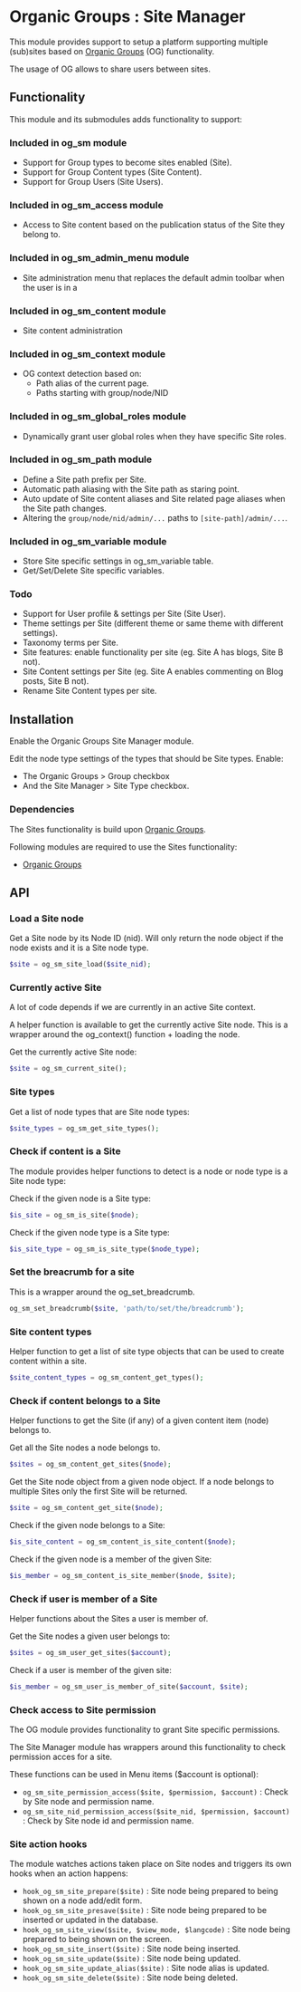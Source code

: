 # Organic Groups : Site Manager
This module provides support to setup a platform supporting multiple (sub)sites
based on [Organic Groups][link-og] (OG) functionality.

The usage of OG allows to share users between sites.



## Functionality
This module and its submodules adds functionality to support:

### Included in og_sm module
* Support for Group types to become sites enabled (Site).
* Support for Group Content types (Site Content).
* Support for Group Users (Site Users).

### Included in og_sm_access module
* Access to Site content based on the publication status of the Site they
  belong to.

### Included in og_sm_admin_menu module
* Site administration menu that replaces the default admin toolbar when the user
  is in a

### Included in og_sm_content module
* Site content administration

### Included in og_sm_context module
* OG context detection based on:
  - Path alias of the current page.
  - Paths starting with group/node/NID

### Included in og_sm_global_roles module
* Dynamically grant user global roles when they have specific Site roles.

### Included in og_sm_path module
* Define a Site path prefix per Site.
* Automatic path aliasing with the Site path as staring point.
* Auto update of Site content aliases and Site related page aliases when the
  Site path changes.
* Altering the `group/node/nid/admin/...` paths to `[site-path]/admin/...`.

### Included in og_sm_variable module
* Store Site specific settings in og_sm_variable table.
* Get/Set/Delete Site specific variables.


### Todo
* Support for User profile & settings per Site (Site User).
* Theme settings per Site (different theme or same theme with different
  settings).
* Taxonomy terms per Site.
* Site features: enable functionality per site (eg. Site A has blogs, Site B
  not).
* Site Content settings per Site (eg. Site A enables commenting on Blog posts,
  Site B not).
* Rename Site Content types per site.



## Installation
Enable the Organic Groups Site Manager module.

Edit the node type settings of the types that should be Site types.
Enable:
* The Organic Groups > Group checkbox
* And the Site Manager > Site Type checkbox.


### Dependencies
The Sites functionality is build upon [Organic Groups][link-og].

Following modules are required to use the Sites functionality:

* [Organic Groups][link-og]



## API

### Load a Site node
Get a Site node by its Node ID (nid). Will only return the node object if the
node exists and it is a Site node type.
```php
$site = og_sm_site_load($site_nid);
```

### Currently active Site
A lot of code depends if we are currently in an active Site context.

A helper function is available to get the currently active Site node.
This is a wrapper around the og_context() function + loading the node.

Get the currently active Site node:
```php
$site = og_sm_current_site();
```

### Site types
Get a list of node types that are Site node types:
```php
$site_types = og_sm_get_site_types();
```

### Check if content is a Site
The module provides helper functions to detect is a node or node type is a Site
node type:

Check if the given node is a Site type:
```php
$is_site = og_sm_is_site($node);
```

Check if the given node type is a Site type:
```php
$is_site_type = og_sm_is_site_type($node_type);
```

### Set the breacrumb for a site
This is a wrapper around the og_set_breadcrumb.

```php
og_sm_set_breadcrumb($site, 'path/to/set/the/breadcrumb');
```

### Site content types
Helper function to get a list of site type objects that can be used to create
content within a site.

```php
$site_content_types = og_sm_content_get_types();
```

### Check if content belongs to a Site
Helper functions to get the Site (if any) of a given content item (node) belongs
to.

Get all the Site nodes a node belongs to.
```php
$sites = og_sm_content_get_sites($node);
```

Get the Site node object from a given node object.
If a node belongs to multiple Sites only the first Site will be returned.

```php
$site = og_sm_content_get_site($node);
```

Check if the given node belongs to a Site:
```php
$is_site_content = og_sm_content_is_site_content($node);
```

Check if the given node is a member of the given Site:
```php
$is_member = og_sm_content_is_site_member($node, $site);
```

### Check if user is member of a Site
Helper functions about the Sites a user is member of.

Get the Site nodes a given user belongs to:
```php
$sites = og_sm_user_get_sites($account);
```

Check if a user is member of the given site:
```php
$is_member = og_sm_user_is_member_of_site($account, $site);
```

### Check access to Site permission
The OG module provides functionality to grant Site specific permissions.

The Site Manager module has wrappers around this functionality to check
permission acces for a site.

These functions can be used in Menu items ($account is optional):

* `og_sm_site_permission_access($site, $permission, $account)` : Check by Site
  node and permission name.
* `og_sm_site_nid_permission_access($site_nid, $permission, $account)` : Check
  by Site node id and permission name.


### Site action hooks
The module watches actions taken place on Site nodes and triggers its own hooks
when an action happens:

* `hook_og_sm_site_prepare($site)` : Site node being prepared to being shown on a
  node add/edit form.
* `hook_og_sm_site_presave($site)` : Site node being prepared to be inserted or
  updated in the database.
* `hook_og_sm_site_view($site, $view_mode, $langcode)` : Site node being
  prepared to being shown on the screen.
* `hook_og_sm_site_insert($site)` : Site node being inserted.
* `hook_og_sm_site_update($site)` : Site node being updated.
* `hook_og_sm_site_update_alias($site)` : Site node alias is updated.
* `hook_og_sm_site_delete($site)` : Site node being deleted.




[link-og]: https://www.drupal.org/project/og
